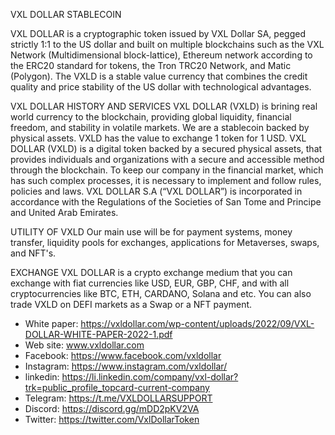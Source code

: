 VXL DOLLAR STABLECOIN

VXL DOLLAR is a cryptographic token issued by VXL Dollar SA, pegged strictly 1:1 to the US dollar and built on multiple blockchains such as the VXL Network (Multidimensional block-lattice), Ethereum network according to the ERC20 standard for tokens, the Tron TRC20 Network, and Matic (Polygon). The VXLD is a stable value currency that combines the credit quality and price stability of the US dollar with technological advantages.

VXL DOLLAR HISTORY AND SERVICES
VXL DOLLAR (VXLD) is brining real world currency to the blockchain, providing global liquidity, financial freedom, and stability in volatile markets. We are a stablecoin backed by physical assets. VXLD has the value to exchange 1 token for 1 USD. VXL DOLLAR (VXLD) is a digital token backed by a secured physical assets, that provides individuals and organizations with a secure and accessible method through the blockchain.
To keep our company in the financial market, which has such complex processes, it is necessary to implement and follow rules, policies and laws.
VXL DOLLAR S.A (“VXL DOLLAR”) is incorporated in accordance with the Regulations of the Societies of San Tome and Principe and United Arab Emirates.

UTILITY OF VXLD
Our main use will be for payment systems, money transfer, liquidity pools for exchanges, applications for Metaverses, swaps, and NFT's.

EXCHANGE
VXL DOLLAR is a crypto exchange medium that you can exchange with fiat currencies like USD, EUR, GBP, CHF, and with all cryptocurrencies like BTC, ETH, CARDANO, Solana and etc.
You can also trade VXLD on DEFI markets as a Swap or a NFT payment.

* White paper: https://vxldollar.com/wp-content/uploads/2022/09/VXL-DOLLAR-WHITE-PAPER-2022-1.pdf
* Web site: www.vxldollar.com
* Facebook: https://www.facebook.com/vxldollar
* Instagram: https://www.instagram.com/vxldollar/
* linkedin: https://li.linkedin.com/company/vxl-dollar?trk=public_profile_topcard-current-company
* Telegram: https://t.me/VXLDOLLARSUPPORT
* Discord: https://discord.gg/mDD2pKV2VA
* Twitter: https://twitter.com/VxlDollarToken
